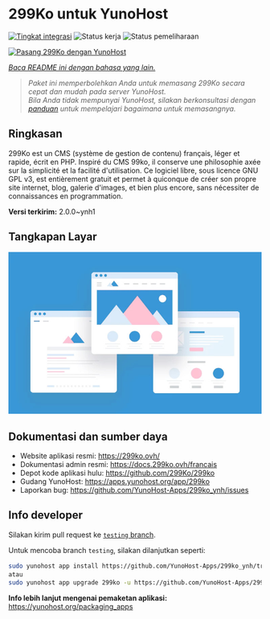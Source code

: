 <!--
N.B.: README ini dibuat secara otomatis oleh <https://github.com/YunoHost/apps/tree/master/tools/readme_generator>
Ini TIDAK boleh diedit dengan tangan.
-->

# 299Ko untuk YunoHost

[![Tingkat integrasi](https://apps.yunohost.org/badge/integration/299ko)](https://ci-apps.yunohost.org/ci/apps/299ko/)
![Status kerja](https://apps.yunohost.org/badge/state/299ko)
![Status pemeliharaan](https://apps.yunohost.org/badge/maintained/299ko)

[![Pasang 299Ko dengan YunoHost](https://install-app.yunohost.org/install-with-yunohost.svg)](https://install-app.yunohost.org/?app=299ko)

*[Baca README ini dengan bahasa yang lain.](./ALL_README.md)*

> *Paket ini memperbolehkan Anda untuk memasang 299Ko secara cepat dan mudah pada server YunoHost.*  
> *Bila Anda tidak mempunyai YunoHost, silakan berkonsultasi dengan [panduan](https://yunohost.org/install) untuk mempelajari bagaimana untuk memasangnya.*

## Ringkasan

299Ko est un CMS (système de gestion de contenu) français, léger et rapide, écrit en PHP.
Inspiré du CMS 99ko, il conserve une philosophie axée sur la simplicité et la facilité d'utilisation. Ce logiciel libre, sous licence GNU GPL v3, est entièrement gratuit et permet à quiconque de créer son propre site internet, blog, galerie d'images, et bien plus encore, sans nécessiter de connaissances en programmation.

**Versi terkirim:** 2.0.0~ynh1

## Tangkapan Layar

![Tangkapan Layar pada 299Ko](./doc/screenshots/example.jpg)

## Dokumentasi dan sumber daya

- Website aplikasi resmi: <https://299ko.ovh/>
- Dokumentasi admin resmi: <https://docs.299ko.ovh/francais>
- Depot kode aplikasi hulu: <https://github.com/299Ko/299ko>
- Gudang YunoHost: <https://apps.yunohost.org/app/299ko>
- Laporkan bug: <https://github.com/YunoHost-Apps/299ko_ynh/issues>

## Info developer

Silakan kirim pull request ke [`testing` branch](https://github.com/YunoHost-Apps/299ko_ynh/tree/testing).

Untuk mencoba branch `testing`, silakan dilanjutkan seperti:

```bash
sudo yunohost app install https://github.com/YunoHost-Apps/299ko_ynh/tree/testing --debug
atau
sudo yunohost app upgrade 299ko -u https://github.com/YunoHost-Apps/299ko_ynh/tree/testing --debug
```

**Info lebih lanjut mengenai pemaketan aplikasi:** <https://yunohost.org/packaging_apps>
